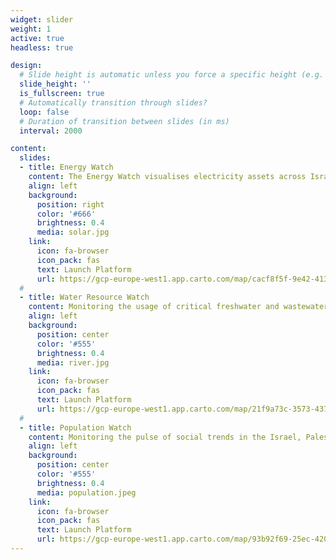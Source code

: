 ```yaml
---
widget: slider
weight: 1
active: true
headless: true

design:
  # Slide height is automatic unless you force a specific height (e.g. '400px')
  slide_height: ''
  is_fullscreen: true
  # Automatically transition through slides?
  loop: false
  # Duration of transition between slides (in ms)
  interval: 2000

content:
  slides:
  - title: Energy Watch
    content: The Energy Watch visualises electricity assets across Israel, Palestine and Jordan. It takes a transboundary systems perspective to understand regional trends, as well as identify opportunities for cross-border collaboration.
    align: left
    background:
      position: right
      color: '#666'
      brightness: 0.4
      media: solar.jpg
    link:
      icon: fa-browser
      icon_pack: fas
      text: Launch Platform
      url: https://gcp-europe-west1.app.carto.com/map/cacf8f5f-9e42-4130-a0b6-7b2b0c2928e9
  #
  - title: Water Resource Watch
    content: Monitoring the usage of critical freshwater and wastewater resources across Israel, Palestine and Jordan. Taking a transboundary approach to map pathways to a more sustainable water system.
    align: left
    background:
      position: center
      color: '#555'
      brightness: 0.4
      media: river.jpg
    link:
      icon: fa-browser
      icon_pack: fas
      text: Launch Platform
      url: https://gcp-europe-west1.app.carto.com/map/21f9a73c-3573-4374-83fd-9517ac4476d2
  #
  - title: Population Watch
    content: Monitoring the pulse of social trends in the Israel, Palestine and Jordan region.
    align: left
    background:
      position: center
      color: '#555'
      brightness: 0.4
      media: population.jpeg
    link:
      icon: fa-browser
      icon_pack: fas
      text: Launch Platform
      url: https://gcp-europe-west1.app.carto.com/map/93b92f69-25ec-4204-b759-3c4c5843ee15
---
```

